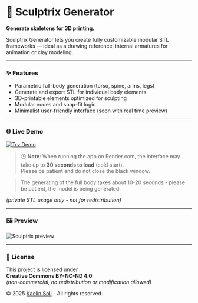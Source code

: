 # 🧍 Sculptrix Generator

**Generate skeletons for 3D printing.**

Sculptrix Generator lets you create fully customizable modular STL frameworks — ideal as a drawing reference, internal armatures for animation or clay modeling.

---

### ✨ Features

- Parametric full-body generation (torso, spine, arms, legs)
- Generate and export STL for individual body elements
- 3D-printable elements optimized for sculpting
- Modular nodes and snap-fit logic
- Minimalist user-friendly interface (soon with real time preview)

---

### 🌐 Live Demo

<p align="left">
  <a href="https://sculptrix.onrender.com" target="_blank">
    <img src="https://img.shields.io/badge/🚀 Try Demo-Click%20Here-blue?style=for-the-badge" alt="Try Demo">
  </a>
</p>

> 🕒 **Note**: When running the app on Render.com, the interface may take up to **30 seconds to load** (cold start).  
> Please be patient and do not close the black window.

> The generating of the full body takes about 10-20 seconds - please be patient, the model is being generated.

*(private STL usage only - not for redistribution)*

---

### 🖼 Preview
![Sculptrix preview](https://kaelinsoll.art/wp-content/uploads/2025/05/sculptrix_screen.jpg)

---

### 📄 License

This project is licensed under  
**Creative Commons BY-NC-ND 4.0**  
*(non-commercial, no redistribution or modification allowed)*

© 2025 [Kaelin Soll](https://kaelinsoll.art) - All rights reserved.
